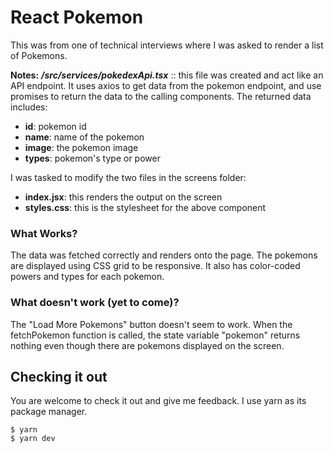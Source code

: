 # React Pokemon

This was from one of technical interviews where I was asked to render a list of Pokemons.

**Notes:**
**_/src/services/pokedexApi.tsx_** :: this file was created and act like an API endpoint. It uses axios to get data from the pokemon endpoint, and use promises to return the data to the calling components. The returned data includes:

- **id**: pokemon id
- **name**: name of the pokemon
- **image**: the pokemon image
- **types**: pokemon's type or power

I was tasked to modify the two files in the screens folder:

- **index.jsx**: this renders the output on the screen
- **styles.css**: this is the stylesheet for the above component

### What Works?

The data was fetched correctly and renders onto the page. The pokemons are displayed using CSS grid to be responsive. It also has color-coded powers and types for each pokemon.

### What doesn't work (yet to come)?

The "Load More Pokemons" button doesn't seem to work. When the fetchPokemon function is called, the state variable "pokemon" returns nothing even though there are pokemons displayed on the screen.

## Checking it out

You are welcome to check it out and give me feedback. I use yarn as its package manager.

    $ yarn
    $ yarn dev
